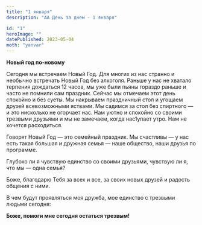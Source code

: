 ```yaml
---
title: "1 января"
description: "АА День за днем - 1 января"

id: "1"
heroImage: ""
datePublished: 2023-05-04
moth: "yanvar"
---
```


**Новый год по-новому**

Сегодня мы встречаем Новый Год. Для многих из нас странно и необычно встречать
Новый Год без алкоголя. Раньше у нас не хватало терпения дождаться 12 часов,
мы уже были пьяны гораздо раньше и часто не помнили сам праздник. Сейчас мы
отмечаем этот день спокойно и без суеты. Мы накрываем праздничный стол и
угощаем друзей всевозможными яствами. Мы садимся за стол без спиртного — и это
нисколько не огорчает нас. Нам уютно и спокойно со своими трезвыми друзьями и
мы не замечаем, когда нас1упает утро. Нам не хочется расходиться.

Говорят Новый Год — это семейный праздник. Мы счастливы — у нас есть такая
большая и дружная семья — наше общество, наши друзья по программе.

Глубоко ли я чувствую единство со своими друзьями, чувствую ли я, что мы —
одна семья?

Боже, благодарю Тебя за всех и все, за своих новых друзей и радость общения с
ними.

В чем будут проявляться моя дружба, мое единство с трезвыми людьми сегодня:

**Боже, помоги мне сегодня остаться трезвым!**
